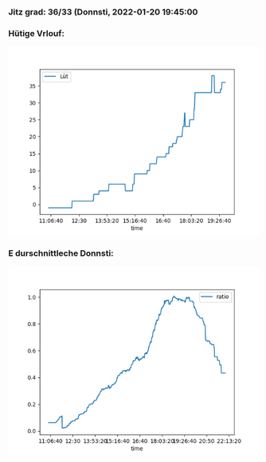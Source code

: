 ### Jitz grad: 36/33 (Donnsti, 2022-01-20 19:45:00

### Hütige Vrlouf:
![Graph](Today.png)

### E durschnittleche Donnsti:
![Graph](Donnsti.png)